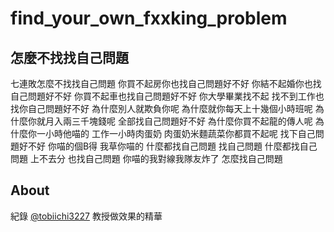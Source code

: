 # find_your_own_fxxking_problem
## 怎麼不找找自己問題
七連敗怎麼不找找自己問題 你買不起房你也找自己問題好不好 你結不起婚你也找自己問題好不好 你買不起車也找自己問題好不好 你大學畢業找不起 找不到工作也找你自己問題好不好 為什麼別人就欺負你呢 為什麼就你每天上十幾個小時班呢 為什麼你就月入兩三千塊錢呢 全部找自己問題好不好 為什麼你買不起龍的傳人呢 為什麼你一小時他喵的 工作一小時肉蛋奶 肉蛋奶米麵蔬菜你都買不起呢 找下自己問題好不好 你喵的個B得 我草你喵的 什麼都找自己問題 找自己問題 什麼都找自己問題 上不去分 也找自己問題 你喵的我對線我隊友炸了 怎麼找自己問題

## About
紀錄 [@tobiichi3227](https://github.com/tobiichi3227) 教授做效果的精華
